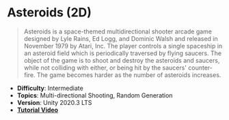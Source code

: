 # Asteroids (2D)

> Asteroids is a space-themed multidirectional shooter arcade game designed by Lyle Rains, Ed Logg, and Dominic Walsh and released in November 1979 by Atari, Inc. The player controls a single spaceship in an asteroid field which is periodically traversed by flying saucers. The object of the game is to shoot and destroy the asteroids and saucers, while not colliding with either, or being hit by the saucers' counter-fire. The game becomes harder as the number of asteroids increases.
- **Difficulty**: Intermediate
- **Topics**: Multi-directional Shooting, Random Generation
- **Version**: Unity 2020.3 LTS
- [**Tutorial Video**](https://youtu.be/cIeWhztKyAg)
